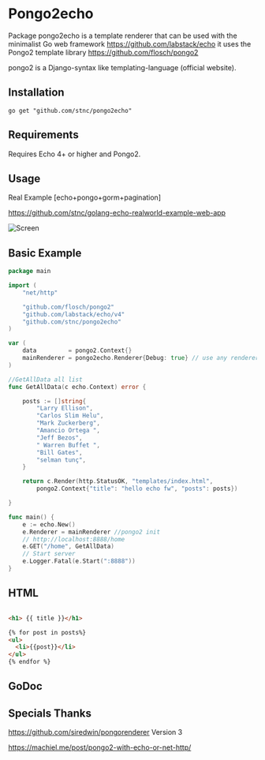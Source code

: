 Pongo2echo
=========

Package pongo2echo is a template renderer that can be used with the minimalist Go web framework
https://github.com/labstack/echo it uses the Pongo2 template library
https://github.com/flosch/pongo2

pongo2 is a Django-syntax like templating-language (official website).

## Installation  

`go get "github.com/stnc/pongo2echo"`

Requirements
------------

Requires Echo 4+ or higher and Pongo2.

Usage
-----

Real Example [echo+pongo+gorm+pagination]

https://github.com/stnc/golang-echo-realworld-example-web-app

![Screen](https://raw.githubusercontent.com/stnc/pongo2echo/master/example/echoScreen.png)

Basic Example
-------------

```go
package main

import (
	"net/http"

	"github.com/flosch/pongo2"
	"github.com/labstack/echo/v4"
	"github.com/stnc/pongo2echo"
)

var (
	data         = pongo2.Context{}
	mainRenderer = pongo2echo.Renderer{Debug: true} // use any renderer
)

//GetAllData all list
func GetAllData(c echo.Context) error {

	posts := []string{
		"Larry Ellison",
		"Carlos Slim Helu",
		"Mark Zuckerberg",
		"Amancio Ortega ",
		"Jeff Bezos",
		" Warren Buffet ",
		"Bill Gates",
		"selman tunç",
	}

	return c.Render(http.StatusOK, "templates/index.html",
		pongo2.Context{"title": "hello echo fw", "posts": posts})

}

func main() {
	e := echo.New()
	e.Renderer = mainRenderer //pongo2 init
	// http://localhost:8888/home
	e.GET("/home", GetAllData)
	// Start server
	e.Logger.Fatal(e.Start(":8888"))
}

```

HTML 
----------------


```html

<h1> {{ title }}</h1>

{% for post in posts%}
<ul>
  <li>{{post}}</li>
</ul>
{% endfor %}

```


GoDoc
-----


Specials Thanks
-----

https://github.com/siredwin/pongorenderer Version 3

https://machiel.me/post/pongo2-with-echo-or-net-http/
